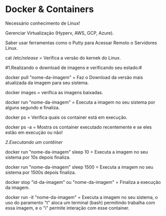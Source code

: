 # Docker & Containers

Necessário conhecimento de Linux!

Gerenciar Virtualização (Hyperv, AWS, GCP, Azure).

Saber usar ferramentas como o Putty para Acessar Remoto o Servidores Linux.

cat /etc/*release*  =  Verifica a versão do kernek do Linux.

#1.Realizando o download de imagens e verificando seu estado:#

docker pull "nome-da-imagem" = Faz o Download da versão mais atualizada da imagem para seu sistema.

docker images = verifica as imagens baixadas.

docker run "nome-da-imagem" = Executa a imagem no seu sistema por alguns segundo e finaliza.

docker ps = Verifica quais os container está em execução.

docker ps -a = Mostra os container executado recentemente e se eles estão em execução ou não!

*2.Executando um contêiner*

docker run "nome-da-imagem" sleep 10 = Executa a imagem no seu sistema por 10s depois finaliza.

docker run "nome-da-imagem" sleep 1500 = Executa a imagem no seu sistema por 1500s depois finaliza.

docker stop "id-da-imagem" ou "nome-da-imagem" = Finaliza a execução da imagem.

docker run -it "nome-da-imagem" = Executa a imagem no seu sistema, o uso do paramento "t" aloca um terminal (bash) permitindo trabalha com essa imagem, e o "i" permite interação com esse container.











